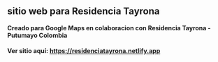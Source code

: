 

## sitio web para Residencia Tayrona

**Creado para Google Maps en colaboracion con Residencia Tayrona - Putumayo Colombia**

#### Ver sitio aquí: https://residenciatayrona.netlify.app
